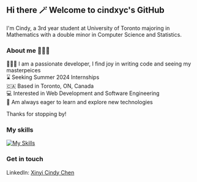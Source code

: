 ## Hi there 🪄 Welcome to cindxyc's GitHub

I'm Cindy, a 3rd year student at University of Toronto majoring in Mathematics with a double minor in Computer Science and Statistics.

### About me 👩🏻‍💻

👩🏻‍💻 I am a passionate developer, I find joy in writing code and seeing my masterpeices <br/>
⌛️ Seeking Summer 2024 Internships  
🇨🇦 Based in Toronto, ON, Canada  
💻 Interested in Web Development and Software Engineering  
💬 Am always eager to learn and explore new technologies  

Thanks for stopping by!

### My skills

[![My Skills](https://skillicons.dev/icons?i=python,java,c,cpp,js,html,css)](https://skillicons.dev)

### Get in touch
LinkedIn: [Xinyi Cindy Chen](https://www.linkedin.com/in/cindxyc/)

<!--
**cindxyc/cindxyc** is a ✨ _special_ ✨ repository because its `README.md` (this file) appears on your GitHub profile.

Here are some ideas to get you started:

- 🔭 I’m currently working on ...
- 🌱 I’m currently learning ...
- 👯 I’m looking to collaborate on ...
- 🤔 I’m looking for help with ...
- 💬 Ask me about ...
- 📫 How to reach me: ...
- 😄 Pronouns: ...
- ⚡ Fun fact: ...
-->
